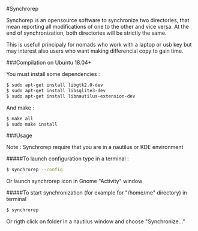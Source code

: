 #Synchrorep

Synchorep is an opensource software to synchronize two directories, that mean reporting all modifications of one to the other and vice versa. At the end of synchronization, both directories will be strictly the same.

This is usefull principaly for nomads who work with a laptop or usb key but may interest also users who want making differencial copy to gain time.

###Compilation on Ubuntu 18.04+

You must install some dependencies :
``` bash
$ sudo apt-get install libgtk2.0-dev
$ sudo apt-get install libsqlite3-dev
$ sudo apt-get install libnautilus-extension-dev 
```

And make :
``` bash
$ make all
$ sudo make install
```

###Usage

Note : Synchrorep require that you are in a nautilus or KDE environment

#####To launch configuration
type in a terminal :
``` bash
$ synchrorep --config
```
Or launch synchrorep icon in Gnome "Activity" window

#####To start synchronization
(for example for "/home/me" directory) in terminal
``` bash
$ synchrorep
```
Or rigth click on folder in a nautilus window and choose "Synchronize..."